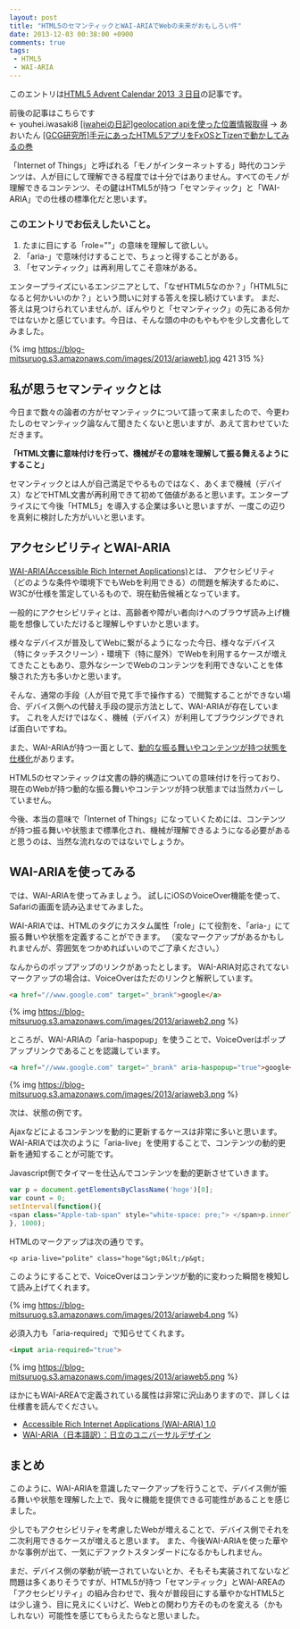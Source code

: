 ```yaml
---
layout: post
title: "HTML5のセマンティックとWAI-ARIAでWebの未来がおもしろい件"
date: 2013-12-03 00:38:00 +0900
comments: true
tags: 
 - HTML5
 - WAI-ARIA
---
```


このエントリは[HTML5 Advent Calendar 2013 ３日目](http://www.adventar.org/calendars/125)の記事です。

前後の記事はこちらです  
← youhei.iwasaki8 [[iwaheiの日記]geolocation apiを使った位置情報取得](http://d.hatena.ne.jp/iwahei0813/20131202#1385943993)
→ あおいたん [[GCG研究所]手元にあったHTML5アプリをFxOSとTizenで動かしてみるの巻](http://www.gcg.bz/labo_blog/?p=590)

「Internet of Things」と呼ばれる「モノがインターネットする」時代のコンテンツは、人が目にして理解できる程度では十分ではありません。すべてのモノが理解できるコンテンツ、その鍵はHTML5が持つ「セマンティック」と「WAI-ARIA」での仕様の標準化だと思います。

<!-- more -->

### このエントリでお伝えしたいこと。

1.  たまに目にする「role=""」の意味を理解して欲しい。
2.  「aria-」で意味付けすることで、ちょっと得することがある。
3.  「セマンティック」は再利用してこそ意味がある。

エンタープライズにいるエンジニアとして、「なぜHTML5なのか？」「HTML5になると何かいいのか？」という問いに対する答えを探し続けています。
まだ、答えは見つけられていませんが、ぼんやりと「セマンティック」の先にある何かではないかと感じています。今日は、そんな頭の中のもやもやを少し文書化してみました。

{% img https://blog-mitsuruog.s3.amazonaws.com/images/2013/ariaweb1.jpg 421 315 %}

## 私が思うセマンティックとは

今日まで数々の論者の方がセマンティックについて語って来ましたので、今更わたしのセマンティック論なんて聞きたくないと思いますが、あえて言わせていただきます。

**「HTML文書に意味付けを行って、機械がその意味を理解して振る舞えるようにすること」**

セマンティックとは人が自己満足でやるものではなく、あくまで機械（デバイス）などでHTML文書が再利用できて初めて価値があると思います。エンタープライスにて今後「HTML5」を導入する企業は多いと思いますが、一度この辺りを真剣に検討した方がいいと思います。

## アクセシビリティとWAI-ARIA

[WAI-ARIA(Accessible Rich Internet Applications)](http://www.w3.org/TR/wai-aria/)とは、
アクセシビリティ（どのような条件や環境下でもWebを利用できる）の問題を解決するために、W3Cが仕様を策定しているもので、現在勧告候補となっています。

一般的にアクセシビリティとは、高齢者や障がい者向けへのブラウザ読み上げ機能を想像していただけると理解しやすいかと思います。

様々なデバイスが普及してWebに繋がるようになった今日、様々なデバイス（特にタッチスクリーン）・環境下（特に屋外）でWebを利用するケースが増えてきたこともあり、意外なシーンでWebのコンテンツを利用できないことを体験された方も多いかと思います。

そんな、通常の手段（人が目で見て手で操作する）で閲覧することができない場合、デバイス側への代替え手段の提示方法として、WAI-ARIAが存在しています。
これを人だけではなく、機械（デバイス）が利用してブラウジングできれば面白いですね。

また、WAI-ARIAが持つ一面として、[動的な振る舞いやコンテンツが持つ状態を仕様化](http://www.w3.org/TR/wai-aria/states_and_properties)があります。

HTML5のセマンティックは文書の静的構造についての意味付けを行っており、現在のWebが持つ動的な振る舞いやコンテンツが持つ状態までは当然カバーしていません。

今後、本当の意味で「Internet of Things」になっていくためには、コンテンツが持つ振る舞いや状態まで標準化され、機械が理解できるようになる必要があると思うのは、当然な流れなのではないでしょうか。

## WAI-ARIAを使ってみる

では、WAI-ARIAを使ってみましょう。
試しにiOSのVoiceOver機能を使って、Safariの画面を読み込ませてみました。

WAI-ARIAでは、HTMLのタグにカスタム属性「role」にて役割を、「aria-」にて振る舞いや状態を定義することができます。
（変なマークアップがあるかもしれませんが、雰囲気をつかめればいいのでご了承ください。）

なんからのポップアップのリンクがあったとします。
WAI-ARIA対応されてないマークアップの場合は、VoiceOverはただのリンクと解釈しています。

```html
<a href="//www.google.com" target="_brank">google</a>
```

{% img https://blog-mitsuruog.s3.amazonaws.com/images/2013/ariaweb2.png %}

ところが、WAI-ARIAの「aria-haspopup」を使うことで、VoiceOverはポップアップリンクであることを認識しています。

```html
<a href="//www.google.com" target="_brank" aria-haspopup="true">google</a>
````

{% img https://blog-mitsuruog.s3.amazonaws.com/images/2013/ariaweb3.png %}

次は、状態の例です。

Ajaxなどによるコンテンツを動的に更新するケースは非常に多いと思います。
WAI-ARIAでは次のように「aria-live」を使用することで、コンテンツの動的更新を通知することが可能です。

Javascript側でタイマーを仕込んでコンテンツを動的更新させていきます。

```js
var p = document.getElementsByClassName('hoge')[0];
var count = 0;
setInterval(function(){
<span class="Apple-tab-span" style="white-space: pre;"> </span>p.innerText = count++;
}, 1000);
```

HTMLのマークアップは次の通りです。

```
<p aria-live="polite" class="hoge"&gt;0&lt;/p&gt;
```

このようにすることで、VoiceOverはコンテンツが動的に変わった瞬間を検知して読み上げてくれます。

{% img https://blog-mitsuruog.s3.amazonaws.com/images/2013/ariaweb4.png %}

必須入力も「aria-required」で知らせてくれます。

```html
<input aria-required="true">
```

{% img https://blog-mitsuruog.s3.amazonaws.com/images/2013/ariaweb5.png %}

ほかにもWAI-AREAで定義されている属性は非常に沢山ありますので、詳しくは仕様書を読んでください。

* [Accessible Rich Internet Applications (WAI-ARIA) 1.0](http://www.w3.org/TR/wai-aria/)
* [WAI-ARIA（日本語訳）：日立のユニバーサルデザイン](http://www.hitachi.co.jp/universaldesign/wai-aria/)

## まとめ

このように、WAI-ARIAを意識したマークアップを行うことで、デバイス側が振る舞いや状態を理解した上で、我々に機能を提供できる可能性があることを感じました。

 少しでもアクセシビリティを考慮したWebが増えることで、デバイス側でそれを二次利用できるケースが増えると思います。
また、今後WAI-ARIAを使った華やかな事例が出て、一気にデファクトスタンダードになるかもしれません。

まだ、デバイス側の挙動が統一されていないとか、そもそも実装されてないなど問題は多くありそうですが、HTML5が持つ「セマンティック」とWAI-AREAの「アクセシビリティ」の組み合わせで、我々が普段目にする華やかなHTML5とは少し違う、目に見えにくいけど、Webとの関わり方そのものを変える（かもしれない）可能性を感じてもらえたらなと思いました。

